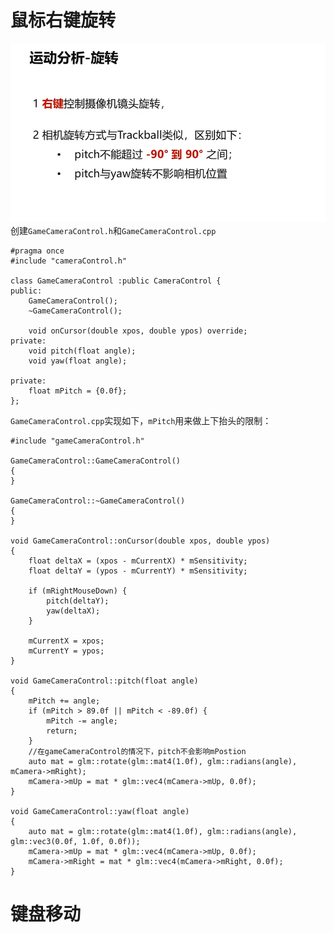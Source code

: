 # 鼠标右键旋转
![输入图片说明](/imgs/2024-11-18/dUFty3H3vhqjkISX.png)
创建`GameCameraControl.h`和`GameCameraControl.cpp`
```
#pragma once
#include "cameraControl.h"

class GameCameraControl :public CameraControl {
public:
	GameCameraControl();
	~GameCameraControl();

	void onCursor(double xpos, double ypos) override;
private:
	void pitch(float angle);
	void yaw(float angle);

private:
	float mPitch = {0.0f};
};
```
`GameCameraControl.cpp`实现如下，`mPitch`用来做上下抬头的限制：
```
#include "gameCameraControl.h"

GameCameraControl::GameCameraControl()
{
}

GameCameraControl::~GameCameraControl()
{
}

void GameCameraControl::onCursor(double xpos, double ypos)
{
	float deltaX = (xpos - mCurrentX) * mSensitivity;
	float deltaY = (ypos - mCurrentY) * mSensitivity;

	if (mRightMouseDown) {
		pitch(deltaY);
		yaw(deltaX);
	}

	mCurrentX = xpos;
	mCurrentY = ypos;
}

void GameCameraControl::pitch(float angle)
{
	mPitch += angle;
	if (mPitch > 89.0f || mPitch < -89.0f) {
		mPitch -= angle;
		return;
	}
	//在gameCameraControl的情况下，pitch不会影响mPostion
	auto mat = glm::rotate(glm::mat4(1.0f), glm::radians(angle), mCamera->mRight);
	mCamera->mUp = mat * glm::vec4(mCamera->mUp, 0.0f);
}

void GameCameraControl::yaw(float angle)
{
	auto mat = glm::rotate(glm::mat4(1.0f), glm::radians(angle), glm::vec3(0.0f, 1.0f, 0.0f));
	mCamera->mUp = mat * glm::vec4(mCamera->mUp, 0.0f);
	mCamera->mRight = mat * glm::vec4(mCamera->mRight, 0.0f);
}
```
# 键盘移动
<!--stackedit_data:
eyJoaXN0b3J5IjpbMTA2MzMzMzQyNF19
-->